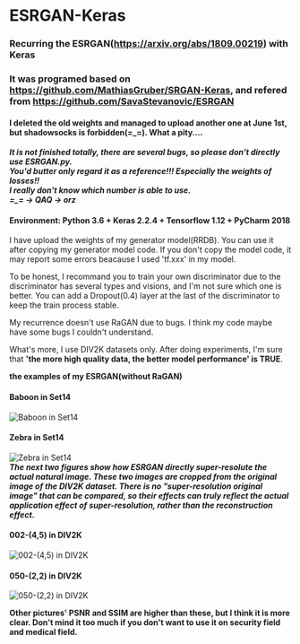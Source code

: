 # ESRGAN-Keras
### Recurring the ESRGAN(https://arxiv.org/abs/1809.00219) with Keras  
### It was programed based on https://github.com/MathiasGruber/SRGAN-Keras, and refered from https://github.com/SavaStevanovic/ESRGAN  
#### I deleted the old weights and managed to upload another one at June 1st, but shadowsocks is forbidden(=_=). What a pity....
***It is not finished totally, there are several bugs, so please don't directly use ESRGAN.py.   
You'd butter only regard it as a reference!!! Especially the weights of losses!!  
I really don't know which number is able to use.  
=_= -> QAQ -> orz***

#### Environment: Python 3.6 + Keras 2.2.4 + Tensorflow 1.12 + PyCharm 2018

I have upload the weights of my generator model(RRDB). You can use it after copying my generator model code. If you don't copy the model code, it may report some errors beacause I used 'tf.xxx' in my model.

To be honest, I recommand you to train your own discriminator due to the discriminator has several types and visions, and I'm not sure which one is better. You can add a Dropout(0.4) layer at the last of the discriminator to keep the train process stable.

My recurrence doesn't use RaGAN due to bugs. I think my code maybe have some bugs I couldn't understand.

What's more, I use DIV2K datasets only. After doing experiments, I'm sure that **'the more high quality data, the better model performance' is TRUE**.

**the examples of my ESRGAN(without RaGAN)**
#### Baboon in Set14
![Baboon in Set14](https://github.com/fenghansen/ESRGAN-Keras/blob/master/img_001_SRF_4_HR-Epoch99000.png)  
#### Zebra in Set14
![Zebra in Set14](https://github.com/fenghansen/ESRGAN-Keras/blob/master/img_014_SRF_4_HR-Epoch99000.png)  
***The next two figures show how ESRGAN directly super-resolute the actual natural image. These two images are cropped from the original image of the DIV2K dataset. There is no "super-resolution original image" that can be compared, so their effects can truly reflect the actual application effect of super-resolution, rather than the reconstruction effect.***
#### 002-(4,5) in DIV2K
![002-(4,5) in DIV2K](https://github.com/fenghansen/ESRGAN-Keras/blob/master/2-(4,5).png)  
#### 050-(2,2) in DIV2K
![050-(2,2) in DIV2K](https://github.com/fenghansen/ESRGAN-Keras/blob/master/50-(2,2).png)  


**Other pictures' PSNR and SSIM are higher than these, but I think it is more clear. Don't mind it too much if you don't want to use it on security field and medical field.**  
